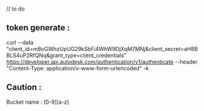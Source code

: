 // to do

## token generate :

curl --data "client_id=m8oGWhzUpUG29kSbFi4WhW9DjXqM7MNj&client_secret=aH8BBLS4uP2RfQNq&grant_type=client_credentials" https://developer.api.autodesk.com/authentication/v1/authenticate --header "Content-Type: application/x-www-form-urlencoded" -k

## Caution : 

Bucket name : [0-9][a-z]
